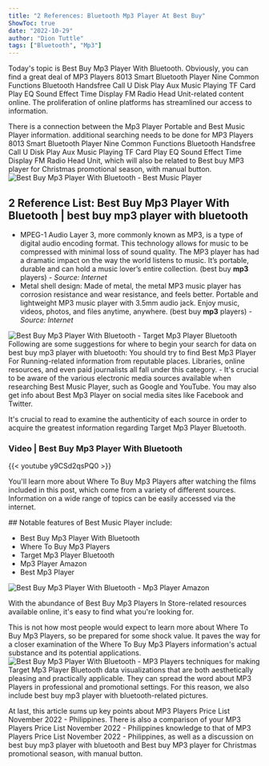 ```yaml
---
title: "2 References: Bluetooth Mp3 Player At Best Buy"
ShowToc: true 
date: "2022-10-29"
author: "Dion Tuttle" 
tags: ["Bluetooth", "Mp3"]
---
```


	
Today's topic is Best Buy Mp3 Player With Bluetooth. Obviously, you can find a great deal of MP3 Players 8013 Smart Bluetooth Player Nine Common Functions Bluetooth Handsfree Call U Disk Play Aux Music Playing TF Card Play EQ Sound Effect Time Display FM Radio Head Unit-related content online. The proliferation of online platforms has streamlined our access to information.

There is a connection between the Mp3 Player Portable and Best Music Player information. additional searching needs to be done for MP3 Players 8013 Smart Bluetooth Player Nine Common Functions Bluetooth Handsfree Call U Disk Play Aux Music Playing TF Card Play EQ Sound Effect Time Display FM Radio Head Unit, which will also be related to Best buy MP3 player for Christmas promotional season, with manual button.
<img loading="lazy" src="https://ae01.alicdn.com/kf/HTB1N08SOFXXXXckaXXXq6xXFXXXg/220227362/HTB1N08SOFXXXXckaXXXq6xXFXXXg.jpg?width=750&height=500&size=387108&hash=388358" onerror="this.onerror=null;this.src='https://blogger.googleusercontent.com/img/a/AVvXsEhe7F7TRXHtjiKvHb5vS7DmnxvpHiDyoYyYvm1nHB3Qp2_w3BnM6A2eq4v7FYxCC9bfZt3a9vIMtAYEKUiaDQbHMg-ViyGmRIj39MLp0bGFfgfYw1Dc9q_H-T0wiTm3l0Uq42dETrN9eC8aGJ9_IORZsxST1AcLR7np1koOfcc7tnHa4S8Mwz_xD9d0=s16000';" alt="Best Buy Mp3 Player With Bluetooth - Best Music Player" >

## 2 Reference List: Best Buy Mp3 Player With Bluetooth | best buy mp3 player with bluetooth
-   MPEG-1 Audio Layer 3, more commonly known as MP3, is a type of digital audio encoding format. This technology allows for music to be compressed with minimal loss of sound quality. The MP3 player has had a dramatic impact on the way the world listens to music. It’s portable, durable and can hold a music lover’s entire collection. (best buy **mp3** players) - <cite>Source: Internet</cite>
-   Metal shell design: Made of metal, the metal MP3 music player has corrosion resistance and wear resistance, and feels better. Portable and lightweight MP3 music player with 3.5mm audio jack. Enjoy music, videos, photos, and files anytime, anywhere. (best buy **mp3** players) - <cite>Source: Internet</cite>


<img loading="lazy" src="https://sc01.alicdn.com/kf/HTB1z0DqaovrK1RjSszf760JNVXah/231443212/HTB1z0DqaovrK1RjSszf760JNVXah.png" onerror="this.onerror=null;this.src='https://blogger.googleusercontent.com/img/a/AVvXsEhe7F7TRXHtjiKvHb5vS7DmnxvpHiDyoYyYvm1nHB3Qp2_w3BnM6A2eq4v7FYxCC9bfZt3a9vIMtAYEKUiaDQbHMg-ViyGmRIj39MLp0bGFfgfYw1Dc9q_H-T0wiTm3l0Uq42dETrN9eC8aGJ9_IORZsxST1AcLR7np1koOfcc7tnHa4S8Mwz_xD9d0=s16000';" alt="Best Buy Mp3 Player With Bluetooth - Target Mp3 Player Bluetooth" >
Following are some suggestions for where to begin your search for data on best buy mp3 player with bluetooth:
You should try to find Best Mp3 Player For Running-related information from reputable places. Libraries, online resources, and even paid journalists all fall under this category.
- It's crucial to be aware of the various electronic media sources available when researching Best Music Player, such as Google and YouTube. You may also get info about Best Mp3 Player on social media sites like Facebook and Twitter.

It's crucial to read to examine the authenticity of each source in order to acquire the greatest information regarding Target Mp3 Player Bluetooth.

### Video | Best Buy Mp3 Player With Bluetooth
{{< youtube y9CSd2qsPQ0 >}} 

You'll learn more about Where To Buy Mp3 Players after watching the films included in this post, which come from a variety of different sources. Information on a wide range of topics can be easily accessed via the internet.
<script async="async" data-cfasync="false" src="//normallydemandedalter.com/fe63df3c5408708b15d8dc3d9b206b31/invoke.js"></script>
<div id="container-fe63df3c5408708b15d8dc3d9b206b31"></div>
## Notable features of Best Music Player include:

- Best Buy Mp3 Player With Bluetooth
- Where To Buy Mp3 Players
- Target Mp3 Player Bluetooth
- Mp3 Player Amazon
- Best Mp3 Player

 <img loading="lazy" src="http://www.uerotek.co.uk/assets/images/products/220_2_LARGE.jpg" onerror="this.onerror=null;this.src='https://blogger.googleusercontent.com/img/a/AVvXsEhe7F7TRXHtjiKvHb5vS7DmnxvpHiDyoYyYvm1nHB3Qp2_w3BnM6A2eq4v7FYxCC9bfZt3a9vIMtAYEKUiaDQbHMg-ViyGmRIj39MLp0bGFfgfYw1Dc9q_H-T0wiTm3l0Uq42dETrN9eC8aGJ9_IORZsxST1AcLR7np1koOfcc7tnHa4S8Mwz_xD9d0=s16000';" alt="Best Buy Mp3 Player With Bluetooth - Mp3 Player Amazon" >

With the abundance of Best Buy Mp3 Players In Store-related resources available online, it's easy to find what you're looking for.

This is not how most people would expect to learn more about Where To Buy Mp3 Players, so be prepared for some shock value. It paves the way for a closer examination of the Where To Buy Mp3 Players information's actual substance and its potential applications.
<img loading="lazy" src="http://www.garinet.com/webstore/products/video_garifuna_fest_2001.jpg" onerror="this.onerror=null;this.src='https://blogger.googleusercontent.com/img/a/AVvXsEhe7F7TRXHtjiKvHb5vS7DmnxvpHiDyoYyYvm1nHB3Qp2_w3BnM6A2eq4v7FYxCC9bfZt3a9vIMtAYEKUiaDQbHMg-ViyGmRIj39MLp0bGFfgfYw1Dc9q_H-T0wiTm3l0Uq42dETrN9eC8aGJ9_IORZsxST1AcLR7np1koOfcc7tnHa4S8Mwz_xD9d0=s16000';" alt="Best Buy Mp3 Player With Bluetooth - MP3 Players" >
techniques for making Target Mp3 Player Bluetooth data visualizations that are both aesthetically pleasing and practically applicable. They can spread the word about MP3 Players in professional and promotional settings. For this reason, we also include best buy mp3 player with bluetooth-related pictures.

At last, this article sums up key points about MP3 Players Price List November 2022 - Philippines. There is also a comparison of your MP3 Players Price List November 2022 - Philippines knowledge to that of MP3 Players Price List November 2022 - Philippines, as well as a discussion on best buy mp3 player with bluetooth and Best buy MP3 player for Christmas promotional season, with manual button.
	
	

